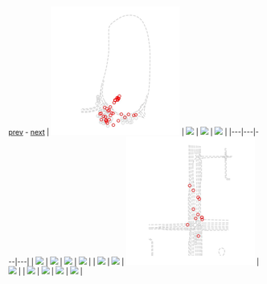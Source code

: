 
[prev](gal_12.md) - [next](gal_14.md)
| [![](../thumb/uncompressed_scenario_training_training.tfrecord-00363-of-01000.gif)](../vid/uncompressed_scenario_training_training.tfrecord-00363-of-01000.gif)  | [![](../thumb/uncompressed_scenario_training_training.tfrecord-00154-of-01000.gif)](../vid/uncompressed_scenario_training_training.tfrecord-00154-of-01000.gif)  | [![](../thumb/uncompressed_scenario_training_training.tfrecord-00255-of-01000.gif)](../vid/uncompressed_scenario_training_training.tfrecord-00255-of-01000.gif)  | [![](../thumb/uncompressed_scenario_training_training.tfrecord-00221-of-01000.gif)](../vid/uncompressed_scenario_training_training.tfrecord-00221-of-01000.gif)  |
|---|---|---|---|
| [![](../thumb/uncompressed_scenario_training_training.tfrecord-00158-of-01000.gif)](../vid/uncompressed_scenario_training_training.tfrecord-00158-of-01000.gif)  | [![](../thumb/uncompressed_scenario_training_training.tfrecord-00091-of-01000.gif)](../vid/uncompressed_scenario_training_training.tfrecord-00091-of-01000.gif)  | [![](../thumb/uncompressed_scenario_training_training.tfrecord-00037-of-01000.gif)](../vid/uncompressed_scenario_training_training.tfrecord-00037-of-01000.gif)  | [![](../thumb/uncompressed_scenario_training_training.tfrecord-00229-of-01000.gif)](../vid/uncompressed_scenario_training_training.tfrecord-00229-of-01000.gif)  |
| [![](../thumb/uncompressed_scenario_training_training.tfrecord-00194-of-01000.gif)](../vid/uncompressed_scenario_training_training.tfrecord-00194-of-01000.gif)  | [![](../thumb/uncompressed_scenario_training_training.tfrecord-00228-of-01000.gif)](../vid/uncompressed_scenario_training_training.tfrecord-00228-of-01000.gif)  | [![](../thumb/uncompressed_scenario_training_training.tfrecord-00292-of-01000.gif)](../vid/uncompressed_scenario_training_training.tfrecord-00292-of-01000.gif)  | [![](../thumb/uncompressed_scenario_training_training.tfrecord-00131-of-01000.gif)](../vid/uncompressed_scenario_training_training.tfrecord-00131-of-01000.gif)  |
| [![](../thumb/uncompressed_scenario_training_training.tfrecord-00279-of-01000.gif)](../vid/uncompressed_scenario_training_training.tfrecord-00279-of-01000.gif)  | [![](../thumb/uncompressed_scenario_training_training.tfrecord-00159-of-01000.gif)](../vid/uncompressed_scenario_training_training.tfrecord-00159-of-01000.gif)  | [![](../thumb/uncompressed_scenario_training_training.tfrecord-00268-of-01000.gif)](../vid/uncompressed_scenario_training_training.tfrecord-00268-of-01000.gif)  | [![](../thumb/uncompressed_scenario_training_training.tfrecord-00139-of-01000.gif)](../vid/uncompressed_scenario_training_training.tfrecord-00139-of-01000.gif)  |
